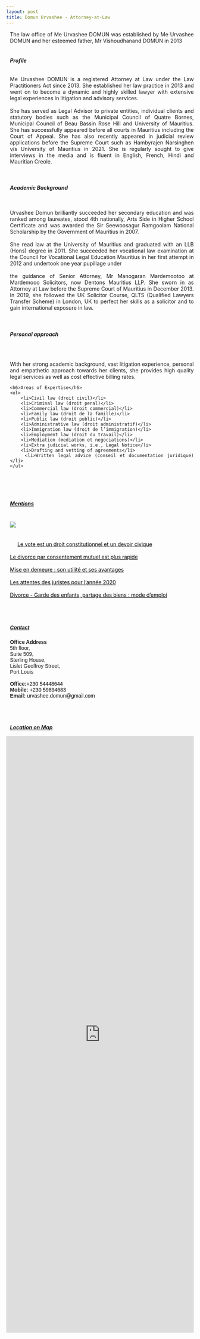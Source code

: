 ```yaml
---
layout: post
title: Domun Urvashee - Attorney-at-Law
---
```

<!-- <img src="./lawyer.jpg" style="margin-top: -50px;"> -->
<!-- <br><br> -->

<div style="text-align:justify;margin-left:10px;">
The law office of Me Urvashee DOMUN was established by Me Urvashee DOMUN
and her esteemed father, Mr Vishoudhanand DOMUN in 2013
<br><br>
<h6 style=""><b>Profile</b></h6>
Me Urvashee DOMUN is a registered Attorney at Law under the Law Practitioners Act
since 2013. She established her law practice in 2013 and went on to become a dynamic
and highly skilled lawyer with extensive legal experiences in litigation and advisory
services.
<br><br>
She has served as Legal Advisor to private entities, individual clients and statutory bodies
such as the Municipal Council of Quatre Bornes, Municipal Council of Beau Bassin Rose
Hill and University of Mauritius. She has successfully appeared before all courts in
Mauritius including the Court of Appeal. She has also recently appeared in judicial
review applications before the Supreme Court such as Hambyrajen Narsinghen v/s
University of Mauritius in 2021. She is regularly sought to give interviews in the media
and is fluent in English, French, Hindi and Mauritian Creole.
</div>
<br><br>

<div style="text-align:justify;margin-left:10px;">
<h6 style=""><b>Academic Background</b></h6><br>
Urvashee Domun brilliantly succeeded her secondary education and was ranked among
laureates, stood 4th nationally, Arts Side in Higher School Certificate and was awarded
the Sir Seewoosagur Ramgoolam National Scholarship by the Government of Mauritius
in 2007.<br><br>
She read law at the University of Mauritius and graduated with an LLB (Hons) degree in
2011. She succeeded her vocational law examination at the Council for Vocational Legal
Education Mauritius in her first attempt in 2012 and undertook one year pupillage under
<br><br>
the guidance of Senior Attorney, Mr Manogaran Mardemootoo at Mardemooo Solicitors,
now Dentons Mauritius LLP.
She sworn in as Attorney at Law before the Supreme Court of Mauritius in December
2013. In 2019, she followed the UK Solicitor Course, QLTS (Qualified Lawyers Transfer
Scheme) in London, UK to perfect her skills as a solicitor and to gain international
exposure in law.
</div>
<br><br>

<div style="text-align:justify;margin-left:10px;">
<h6 style=""><b>Personal approach</b></h6><br>
    <p>With her strong academic background, vast litigation experience, personal and empathetic approach towards her clients, she provides high quality legal services as well as cost effective billing rates.</p>

    <h6>Areas of Expertise</h6>
    <ul>
        <li>Civil law (droit civil)</li>
        <li>Criminal law (droit penal)</li>
        <li>Commercial law (droit commercial)</li>
        <li>Family law (droit de la famille)</li>
        <li>Public law (droit public)</li>
        <li>Administrative law (droit administratif)</li>
        <li>Immigration law (droit de l’immigration)</li>
        <li>Employment law (droit du travail)</li>
        <li>Mediation (mediation et negociations)</li>
        <li>Extra judicial works, i.e., Legal Notice</li>
        <li>Drafting and vetting of agreements</li>
        <li>Written legal advice (conseil et documentation juridique)</li>
    </ul>

</div>
<br><br><br>
<div style="margin-left:10px;">
    <h5 style="text-decoration:underline"><b>Mentions</b></h5>
    <br>
    <img src="./defi.jpeg" style="margin-bottom: 50px;">
    <a style="text-decoration:unerline;color:black" href="https://defimedia.info/lavouee-urvashee-domun-le-vote-est-un-droit-constitutionnel-et-un-devoir-civique" target="_blank">Le vote est un droit constitutionnel et un devoir civique</a> <br><br>
     <a style="text-decoration:unerline;color:black" href="https://defimedia.info/me-urvashee-domun-le-divorce-par-consentement-mutuel-est-plus-rapide" target="_blank">Le divorce par consentement mutuel est plus rapide</a><br><br>
     <a style="text-decoration:unerline;color:black" href="https://defimedia.info/mise-en-demeure-son-utilite-et-ses-avantages" target="_blank">Mise en demeure : son utilité et ses avantages</a><br><br>
     <a style="text-decoration:unerline;color:black" href="https://defimedia.info/les-attentes-des-juristes-pour-lannee-2020" target="_blank">Les attentes des juristes pour l’année 2020</a><br><br>
     <a style="text-decoration:unerline;color:black" href="https://defimedia.info/divorce-garde-des-enfants-partage-des-biens-mode-demploi" target="_blank">Divorce - Garde des enfants, partage des biens : mode d’emploi</a><br><br>
    
</div>
<br><br>
<div style="font-family: 'Raleway', sans-serif;margin-left:10px;">
    <h5 style="text-decoration:underline"><b>Contact</b></h5>
    <b>Office Address</b>
    <br>
    5th floor, <br>
    Suite 509, <br>
    Sterling House, <br>
    Lislet Geoffroy Street,<br>
    Port Louis <br>
    <br>
    <b>Office:</b><a style="text-decoration:none;color:black" title="Click to call us1" href="tel:+23054448644">+230 54448644</a>
    <br>
    <b>Mobile:</b> <a style="text-decoration:none;color:black" title="Click to call us" href="tel:+2305894683">+230 59894683</a>
    <br>
    <b>Email:</b><a style="text-decoration:none;color:black" title="Click to send us a message" href = "mailto: urvashee.domun@gmail.com"> urvashee.domun@gmail.com</a>
</div>

<br><br>
<h5 style="text-decoration:underline;margin-bottom:15px;margin-left:10px;"><b>Location on Map</b></h5>
<div class="col-12 col-sm-8" style="height: 40vh">
<iframe src="https://www.google.com/maps/embed?pb=!1m18!1m12!1m3!1d3745.2327594130747!2d57.50301331547846!3d-20.166031950901345!2m3!1f0!2f0!3f0!3m2!1i1024!2i768!4f13.1!3m3!1m2!1s0x217c514a42686775%3A0xb9e2335789a105e4!2sSterling%20House!5e0!3m2!1sen!2smu!4v1664112237949!5m2!1sen!2smu" width="100%" height="100%" style="border:0;" allowfullscreen="" loading="lazy" referrerpolicy="no-referrer-when-downgrade"></iframe>
</div>
